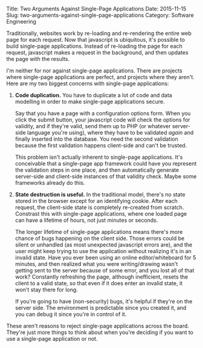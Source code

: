 Title: Two Arguments Against Single-Page Applications
Date: 2015-11-15
Slug: two-arguments-against-single-page-applications
Category: Software Engineering

Traditionally, websites work by re-loading and re-rendering the entire web page
for each request. Now that javascript is ubiquitous, it's possible to build
single-page applications. Instead of re-loading the page for each request,
javascript makes a request in the background, and then updates the page with the
results.

I'm neither for nor against single-page applications. There are projects where
single-page applications are perfect, and projects where they aren't. Here are
my two biggest concerns with single-page applications:

1.  **Code duplication.** You have to duplicate a lot of code and data modelling
    in order to make single-page applications secure. 

    Say that you have a page with a configuration options form. When you click
    the submit button, your javascript code will check the options for validity,
    and if they're valid, send them up to PHP (or whatever server-side language
    you're using), where they have to be validated *again* and finally inserted
    into the database. You need the second validation because the first
    validation happens client-side and can't be trusted.

    This problem isn't actually inherent to single-page applications. It's
    conceivable that a single-page app framework could have you represent the
    validation steps in one place, and then automatically generate server-side
    and client-side instances of that validity check. Maybe some frameworks
    already do this.

2.  **State destruction is useful.** In the traditional model, there's no state
    stored in the browser except for an identifying cookie. After each request,
    the client-side state is completely re-created from scratch. Constrast this
    with single-page applications, where one loaded page can have a lifetime of
    hours, not just minutes or seconds.

    The longer lifetime of single-page applications means there's more chance of
    bugs happening on the client side. Those errors could be silent or unhandled
    (as most unexpected javascript errors are), and the user might keep trying
    to use the application without realizing it's in an invalid state. Have you
    ever been using an online editor/whiteboard for 5 minutes, and then realized
    what you were writing/drawing wasn't getting sent to the server because of
    some error, and you lost all of that work? Constantly refreshing the page,
    although inefficient, resets the client to a valid state, so that even if it
    does enter an invalid state, it won't stay there for long.

    If you're going to have (non-security) bugs, it's helpful if they're on the
    server side. The environment is predictable since you created it, and you can
    debug it since you're in control of it.

These aren't reasons to reject single-page applications across the board.
They're just more things to think about when you're deciding if you want to use
a single-page application or not.

